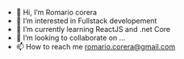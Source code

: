 - 👋 Hi, I’m Romario corera
- 👀 I’m interested in Fullstack developement
- 🌱 I’m currently learning ReactJS and .net Core
- 💞️ I’m looking to collaborate on ...
- 📫 How to reach me romario.corera@gmail.com

<!---
Romario-2000/Romario-2000 is a ✨ special ✨ repository because its `README.md` (this file) appears on your GitHub profile.
You can click the Preview link to take a look at your changes.
--->
